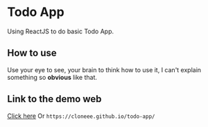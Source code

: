 # Todo App
Using ReactJS to do basic Todo App.

## How to use
Use your eye to see, your brain to think how to use it, I can't explain something so **obvious** like that.

## Link to the demo web
[Click here](https://cloneee.github.io/todo-app/)
Or ``https://cloneee.github.io/todo-app/``
